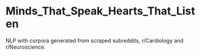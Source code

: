 # Minds_That_Speak_Hearts_That_Listen
NLP with corpora generated from scraped subreddits, r/Cardiology and r/Neuroscience.
